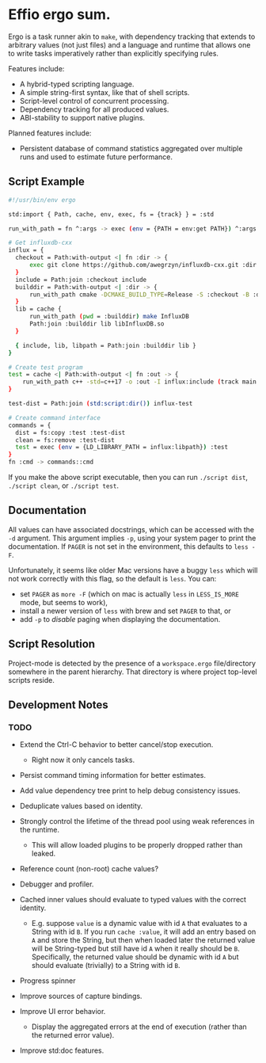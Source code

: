 # Effio ergo sum.

Ergo is a task runner akin to `make`, with dependency tracking that
extends to arbitrary values (not just files) and a language and runtime that
allows one to write tasks imperatively rather than explicitly specifying rules.

Features include:
* A hybrid-typed scripting language.
* A simple string-first syntax, like that of shell scripts.
* Script-level control of concurrent processing.
* Dependency tracking for all produced values.
* ABI-stability to support native plugins.

Planned features include:
* Persistent database of command statistics aggregated over multiple runs and
used to estimate future performance.

## Script Example

```sh
#!/usr/bin/env ergo

std:import { Path, cache, env, exec, fs = {track} } = :std

run_with_path = fn ^:args -> exec (env = {PATH = env:get PATH}) ^:args |>:complete

# Get influxdb-cxx
influx = {
  checkout = Path:with-output <| fn :dir -> {
      exec git clone https://github.com/awegrzyn/influxdb-cxx.git :dir |>:complete
  }
  include = Path:join :checkout include
  builddir = Path:with-output <| :dir -> {
      run_with_path cmake -DCMAKE_BUILD_TYPE=Release -S :checkout -B :dir
  }
  lib = cache {
      run_with_path (pwd = :builddir) make InfluxDB
      Path:join :builddir lib libInfluxDB.so
  }

  { include, lib, libpath = Path:join :builddir lib }
}

# Create test program
test = cache <| Path:with-output <| fn :out -> {
    run_with_path c++ -std=c++17 -o :out -I influx:include (track main.cpp) influx:lib
}

test-dist = Path:join (std:script:dir()) influx-test

# Create command interface
commands = {
  dist = fs:copy :test :test-dist
  clean = fs:remove :test-dist
  test = exec (env = {LD_LIBRARY_PATH = influx:libpath}) :test
}
fn :cmd -> commands::cmd
```

If you make the above script executable, then you can run `./script dist`,
`./script clean`, or `./script test`.

## Documentation
All values can have associated docstrings, which can be accessed with the `-d`
argument. This argument implies `-p`, using your system pager to print the
documentation. If `PAGER` is not set in the environment, this defaults to `less
-F`.

Unfortunately, it seems like older Mac versions have a buggy `less` which will
not work correctly with this flag, so the default is `less`. You can:
* set `PAGER` as `more -F` (which on mac is actually `less` in `LESS_IS_MORE` mode, but seems
  to work),
* install a newer version of `less` with brew and set `PAGER` to that, or
* add `-p` to _disable_ paging when displaying the documentation.

## Script Resolution
Project-mode is detected by the presence of a `workspace.ergo` file/directory
somewhere in the parent hierarchy. That directory is where project top-level
scripts reside.

## Development Notes

### TODO
* Extend the Ctrl-C behavior to better cancel/stop execution.
  * Right now it only cancels tasks.
* Persist command timing information for better estimates.
* Add value dependency tree print to help debug consistency issues.
* Deduplicate values based on identity.
* Strongly control the lifetime of the thread pool using weak references in the
  runtime.
  * This will allow loaded plugins to be properly dropped rather than leaked.
* Reference count (non-root) cache values?
* Debugger and profiler.
* Cached inner values should evaluate to typed values with the correct identity.
  * E.g. suppose `value` is a dynamic value with id `A` that evaluates to a
    String with id `B`. If you run `cache :value`, it will add an entry based on
    `A` and store the String, but then when loaded later the returned value will
    be String-typed but still have id `A` when it really should be `B`.
    Specifically, the returned value should be dynamic with id `A` but should
    evaluate (trivially) to a String with id `B`.
* Progress spinner
* Improve sources of capture bindings.
* Improve UI error behavior.
  * Display the aggregated errors at the end of execution (rather than the
    returned error value).

* Improve std:doc features.
